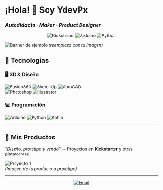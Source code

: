 # ¡Hola! 👋 Soy **YdevPx**  
### *Autodidacta · Maker · Product Designer*  

<p align="center">
  <img src="https://img.shields.io/badge/-Kickstarter-%23FF5B5B?style=flat&logo=kickstarter&logoColor=white" alt="Kickstarter">
  <img src="https://img.shields.io/badge/-Arduino-%2300979D?style=flat&logo=arduino&logoColor=white" alt="Arduino">
  <img src="https://img.shields.io/badge/-Python-%233776AB?style=flat&logo=python&logoColor=white" alt="Python">
</p>

![Banner de ejemplo](https://via.placeholder.com/800x200/222/fff?text=YdevPx+Portfolio) *(reemplaza con tu imagen)*  

## 🔧 **Tecnologías**  

### 🖥️ **3D & Diseño**  
![Fusion360](https://img.shields.io/badge/-Fusion%20360-%23000?style=flat&logo=autodesk&logoColor=white)
![SketchUp](https://img.shields.io/badge/-SketchUp-%23000?style=flat&logo=sketchup&logoColor=white)
![AutoCAD](https://img.shields.io/badge/-AutoCAD-%23000?style=flat&logo=autodesk&logoColor=white)  
![Photoshop](https://img.shields.io/badge/-Photoshop-%2331A8FF?style=flat&logo=adobephotoshop&logoColor=white)
![Illustrator](https://img.shields.io/badge/-Illustrator-%23FF9A00?style=flat&logo=adobeillustrator&logoColor=white)  

### 💻 **Programación**  
![Arduino](https://img.shields.io/badge/-Arduino-%2300979D?style=flat&logo=arduino&logoColor=white)
![Python](https://img.shields.io/badge/-Python-%233776AB?style=flat&logo=python&logoColor=white)
![Kotlin](https://img.shields.io/badge/-Kotlin-%237F52FF?style=flat&logo=kotlin&logoColor=white)  

---

## 🚀 **Mis Productos**  
*"Diseño, prototipo y vendo"* — Proyectos en **Kickstarter** y otras plataformas.  

![Proyecto 1](https://via.placeholder.com/400x200/444/fff?text=Product+1)  
*(Imagen de tu producto o prototipo)*  

---

<p align="center">
  <a href="mailto:tu_email@ejemplo.com">
    <img src="https://img.shields.io/badge/-Contacto-%23EA4335?style=flat&logo=gmail&logoColor=white" alt="Email">
  </a>
</p>
